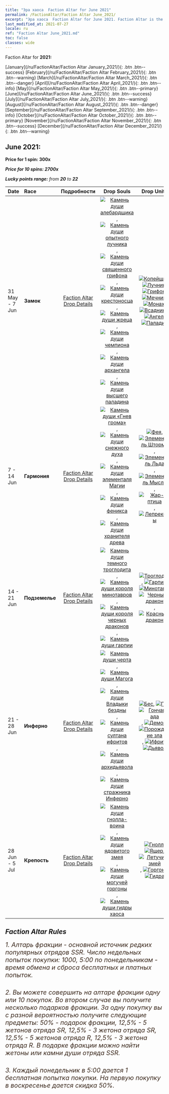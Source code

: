 ```yaml
---
title: "Эра хаоса  Faction Altar for June 2021"
permalink: /FactionAltar/Faction Altar June_2021/
excerpt: "Эра хаоса  Faction Altar for June 2021. Faction Altar is the primary method for obtaining SSR units from the popular faction. Limited to 1,000 purchases each week. The popular faction changes at 05:00 every Monday. Purchase attempts and free purchase attempts will also reset then."
last_modified_at: 2021-07-27
locale: ru
ref: "Faction Altar June_2021.md"
toc: false
classes: wide
---
```


  Faction Altar for **2021:**

  [January](/ru/FactionAltar/Faction Altar January_2021/){: .btn .btn--success} [February](/ru/FactionAltar/Faction Altar February_2021/){: .btn .btn--warning} [March](/ru/FactionAltar/Faction Altar March_2021/){: .btn .btn--danger} [April](/ru/FactionAltar/Faction Altar April_2021/){: .btn .btn--info} [May](/ru/FactionAltar/Faction Altar May_2021/){: .btn .btn--primary} [June](/ru/FactionAltar/Faction Altar June_2021/){: .btn .btn--success} [July](/ru/FactionAltar/Faction Altar July_2021/){: .btn .btn--warning} [August](/ru/FactionAltar/Faction Altar August_2021/){: .btn .btn--danger} [September](/ru/FactionAltar/Faction Altar September_2021/){: .btn .btn--info} [October](/ru/FactionAltar/Faction Altar October_2021/){: .btn .btn--primary} [November](/ru/FactionAltar/Faction Altar November_2021/){: .btn .btn--success} [December](/ru/FactionAltar/Faction Altar December_2021/){: .btn .btn--warning} 

## June 2021:

  **Price for 1 spin: 300x** <i class="fas fa-gem"/>

  **Price for 10 spins: 2700x** <i class="fas fa-gem"/>

  **Lucky points range:** from **20** to **22**

  |    Date    |  Race  |  Подробности  |   Drop Souls   | Drop Units |
  |:-----------|:-------|:---------:|:--------------:|:----------:|
  | 31 May - 7 Jun | **Замок** | [Faction Altar Drop Details](/ru/FactionAltar/DROP_101/) | [![Камень души алебардщика](/images/u/tia_jibing.jpg)](/Items/unt_282/), [![Камень души опытного лучника](/images/u/tia_nushou.jpg)](/Items/unt_283/), [![Камень души священного грифона](/images/u/tia_shijiu.jpg)](/Items/unt_284/), [![Камень души крестоносца](/images/u/tia_shizijun.jpg)](/Items/unt_285/), [![Камень души жреца](/images/u/tia_senglv.jpg)](/Items/unt_286/), [![Камень души чемпиона](/images/u/tia_qishi.jpg)](/Items/unt_287/), [![Камень души архангела](/images/u/tia_datianshi.jpg)](/Items/unt_288/), [![Камень души высшего паладина](/images/u/tia_shengqishi.jpg)](/Items/unt_289/) | [![Копейщик](/images/u/ti_jibing.jpg)](/Items/unt_190/), [![Лучник](/images/u/ti_nushou.jpg)](/Items/unt_191/), [![Грифон](/images/u/ti_shijiu.jpg)](/Items/unt_192/), [![Мечник](/images/u/ti_shizijun.jpg)](/Items/unt_193/), [![Монах](/images/u/ti_senglv.jpg)](/Items/unt_194/), [![Всадники](/images/u/ti_qishi.jpg)](/Items/unt_195/), [![Ангел](/images/u/ti_datianshi.jpg)](/Items/unt_196/), [![Паладин](/images/u/ti_shengqishi.jpg)](/Items/unt_197/) | 
  | 7 - 14 Jun | **Гармония** | [Faction Altar Drop Details](/ru/FactionAltar/DROP_109/) | [![Камень души «Гнев грома»](/images/u/tia_leiyuansu.jpg)](/Items/unt_344/), [![Камень души снежного духа](/images/u/tia_bingyuansu.jpg)](/Items/unt_345/), [![Камень души элементаля Магии](/images/u/tia_jingshenyuansu.jpg)](/Items/unt_347/), [![Камень души феникса](/images/u/tia_fenghuang.jpg)](/Items/unt_348/), [![Камень души хранителя древа](/images/u/tia_conglinyaojing.jpg)](/Items/unt_349/) | [![Фея](/images/u/ti_mofaxianling.jpg)](/Items/unt_262/), [![Элементаль Шторма](/images/u/ti_leiyuansu2.jpg)](/Items/unt_263/), [![Элементаль Льда](/images/u/ti_bingyuansu2.jpg)](/Items/unt_264/), [![Элементаль Мысли](/images/u/ti_jingshenyuansu.jpg)](/Items/unt_267/), [![Жар-птица](/images/u/ti_fenghuang.jpg)](/Items/unt_268/), [![Лепреконы](/images/u/ti_conglinyaojing.jpg)](/Items/unt_270/) | 
  | 14 - 21 Jun | **Подземелье** | [Faction Altar Drop Details](/ru/FactionAltar/DROP_107/) | [![Камень души темного троглодита](/images/u/tia_dongxueren.jpg)](/Items/unt_328/), [![Камень души короля минотавров](/images/u/tia_niutouguai.jpg)](/Items/unt_332/), [![Камень души короля черных драконов](/images/u/tia_heilong.jpg)](/Items/unt_334/), [![Камень души гарпии](/images/u/tia_yingshenren.jpg)](/Items/unt_329/) | [![Троглодит](/images/u/ti_dongxueren.jpg)](/Items/unt_244/), [![Гарпия](/images/u/ti_yingshenren.jpg)](/Items/unt_245/), [![Минотавр](/images/u/ti_niutouguai.jpg)](/Items/unt_248/), [![Черный дракон](/images/u/ti_heilong.jpg)](/Items/unt_250/), [![Красный дракон](/images/u/ti_chilong.jpg)](/Items/unt_251/) | 
  | 21 - 28 Jun | **Инферно** | [Faction Altar Drop Details](/ru/FactionAltar/DROP_105/) | [![Камень души черта](/images/u/tia_xiaoemo.jpg)](/Items/unt_313/), [![Камень души Магога](/images/u/tia_touhuoguai.jpg)](/Items/unt_314/), [![Камень души Владыки бездны](/images/u/tia_diyulingzhu.jpg)](/Items/unt_316/), [![Камень души султана ифритов](/images/u/tia_liehuojingling.jpg)](/Items/unt_317/), [![Камень души архидьявола](/images/u/tia_daemo.jpg)](/Items/unt_318/), [![Камень души стражника Инферно](/images/u/tia_changjiaoemo.jpg)](/Items/unt_315/) | [![Бес](/images/u/ti_xiaoemo.jpg)](/Items/unt_226/), [![Гог](/images/u/ti_touhuoguai.jpg)](/Items/unt_227/), [![Гончая ада](/images/u/ti_santouquan.jpg)](/Items/unt_228/), [![Демон](/images/u/ti_changjiaoemo.jpg)](/Items/unt_229/), [![Порождение зла](/images/u/ti_diyulingzhu.jpg)](/Items/unt_230/), [![Ифрит](/images/u/ti_liehuojingling.jpg)](/Items/unt_231/), [![Дьявол](/images/u/ti_daemo.jpg)](/Items/unt_232/) | 
  | 28 Jun - 5 Jul | **Крепость** | [Faction Altar Drop Details](/ru/FactionAltar/DROP_108/) | [![Камень души гнолла-воина](/images/u/tia_langren.jpg)](/Items/unt_336/), [![Камень души ядовитого змея](/images/u/tia_longying.jpg)](/Items/unt_337/), [![Камень души могучей горгоны](/images/u/tia_manniu.jpg)](/Items/unt_339/), [![Камень души гидры хаоса](/images/u/tia_duotoulong.jpg)](/Items/unt_341/) | [![Гнолл](/images/u/ti_langren.jpg)](/Items/unt_253/), [![Ящер](/images/u/ti_xiyiren.jpg)](/Items/unt_254/), [![Летучий змей](/images/u/ti_longying.jpg)](/Items/unt_255/), [![Горгона](/images/u/ti_manniu.jpg)](/Items/unt_257/), [![Гидра](/images/u/ti_duotoulong.jpg)](/Items/unt_259/) | 




## Faction Altar Rules

  <span style="color: #3c2a1e;font-size:20px">1. Алтарь фракции - основной источник редких популярных отрядов SSR. Число недельных попыток покупки: 1000, 5:00 по понедельникам - время обмена и сброса бесплатных и платных попыток.</span><br/>

<br/>  <span style="color: #3c2a1e;font-size:20px">2. Вы можете совершить на алтаре фракции одну или 10 покупок. Во втором случае вы получите несколько подарков фракции. За одну покупку вы с разной вероятностью получите следующие предметы: 50% - подарок фракции, 12,5% - 5 жетонов отряда SR, 12,5% - 3 жетона отряда SR, 12,5% - 5 жетонов отряда R, 12,5% - 3 жетона отряда R. В подарке фракции можно найти жетоны или камни души отряда SSR.</span>

<br/>  <span style="color: #3c2a1e;font-size:20px">3. Каждый понедельник в 5:00 дается 1 бесплатная попытка покупки. На первую покупку в воскресенье дается скидка 50%.</span><br/>

<br/>
